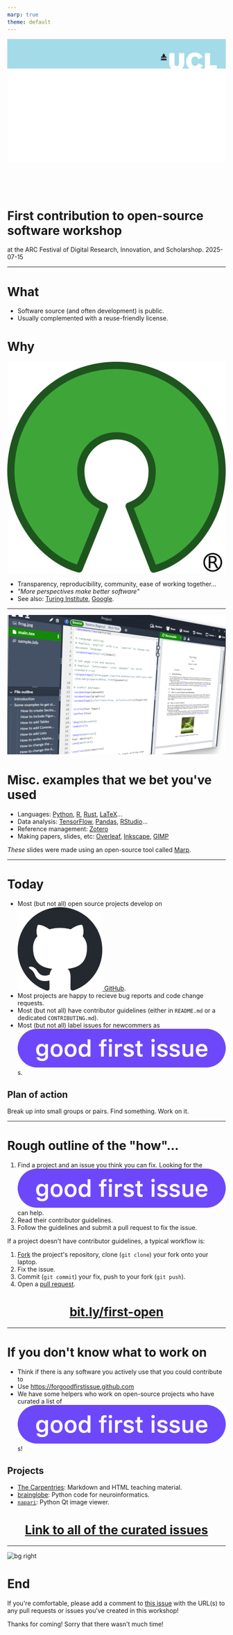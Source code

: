 ```yaml
---
marp: true
theme: default
---
```


![bg fit](assets/ucl-banner.png)

<br/><br/><br/><!-- aesthetic vspace so the title isn't too close to the UCL banner -->

# First contribution to open-source software workshop

at the ARC Festival of Digital Research, Innovation, and Scholarshop. 2025-07-15

---

<!--
paginate: true
-->

# What

- Software source (and often development) is public.
- Usually complemented with a reuse-friendly license.

# Why

![bg left:30% w:300](assets/osi-logo.svg)

- Transparency, reproducibility, community, ease of working together...
- _"More perspectives make better software"_
- See also: [Turing Institute](https://www.turing.ac.uk/blog/open-source-software-why-it-matters-and-how-get-involved), [Google](https://opensource.google/documentation/reference/why).

---

![bg right:40% h:110%](assets/ss-overleaf.png)

<!--
_footer: Image [Wikimedia commons](https://commons.wikimedia.org/wiki/File:Screenshot_of_Overleaf.png)
-->

# Misc. examples that we bet you've used

- Languages: [Python](https://github.com/python/cpython), [R](https://cran.r-project.org/sources.html), [Rust](https://github.com/rust-lang/rust), [LaTeX]()...
- Data analysis: [TensorFlow](https://github.com/tensorflow/tensorflow), [Pandas](https://github.com/pandas-dev/pandas), [RStudio](https://github.com/rstudio/rstudio)...
- Reference management: [Zotero](https://github.com/zotero/zotero)
- Making papers, slides, etc: [Overleaf](https://github.com/overleaf/overleaf), [Inkscape](https://github.com/inkscape/inkscape), [GIMP](https://gitlab.gnome.org/GNOME/gimp)

_These_ slides were made using an open-source tool called [Marp](https://github.com/marp-team/marpit).

---

# Today

- Most (but not all) open source projects develop on [![h:0.9em](assets/gh.svg) GitHub](https://github.com).
- Most projects are happy to recieve bug reports and code change requests.
- Most (but not all) have contributor guidelines (either in `README.md` or a dedicated `CONTRIBUTING.md`).
- Most (but not all) label issues for newcommers as ![h:1em](assets/good-first-issue-label.png) s.

## Plan of action

Break up into small groups or pairs. Find something. Work on it.

---

# Rough outline of the "how"...

1. Find a project and an issue you think you can fix. Looking for the ![h:1em](assets/good-first-issue-label.png) can help.
2. Read their contributor guidelines.
3. Follow the guidelines and submit a pull request to fix the issue.

If a project doesn't have contributor guidelines, a typical workflow is:

1. [Fork] the project's repository, clone (`git clone`) your fork onto your laptop.
2. Fix the issue.
3. Commit (`git commit`) your fix, push to your fork (`git push`).
4. Open a [pull request].

[Fork]: https://docs.github.com/en/pull-requests/collaborating-with-pull-requests/working-with-forks/fork-a-repo
[pull request]: https://docs.github.com/en/pull-requests/collaborating-with-pull-requests/proposing-changes-to-your-work-with-pull-requests/about-pull-requests

<center>

# [bit.ly/first-open](https://bit.ly/first-open)

</center>

---

<!-- FIXME: add a selfie here! -->

# If you don't know what to work on

- Think if there is any software you actively use that you could contribute to
- Use https://forgoodfirstissue.github.com
- We have some helpers who work on open-source projects who have curated a list of ![h:1em](assets/good-first-issue-label.png) s!

## Projects

- [The Carpentries]: Markdown and HTML teaching material.
- [brainglobe]: Python code for neuroinformatics.
- [`napari`]: Python Qt image viewer.

[The Carpentries]: https://github.com/search?q=label%3A%22good+first+issue%22+is%3Aopen+org%3Aswcarpentry+org%3Acarpentries+org%3Adatacarpentry+org%3Alibrarycarpentry&type=issues
[brainglobe]: https://github.com/search?q=org%3Abrainglobe+label%3A%22good+first+issue%22++&type=issues&state=open
[`napari`]: https://github.com/search?q=repo%3Anapari%2Fnapari+repo%3Amatplotlib%2Fnapari-matplotlib+label%3A%22good+first+issue%22%2C%22contribute%3Agood+first+issue%22+is%3Aopen+&type=issues

<center>

# [Link to all of the curated issues][all]

</center>

[all]: https://github.com/search?q=repo%3AFEniCS%2Fbasix+repo%3AFEniCS%2FFFCx+repo%3AFEniCS%2Fdolfinx+repo%3ADefElement%2FDefElement+org%3ASubmitty++org%3AOpenAstronomy+org%3Aglue-viz%2Fglue+org%3Asunpy+org%3Aastropy+org%3Ayt-project++org%3Aswcarpentry+org%3Acarpentries+org%3Adatacarpentry+org%3Alibrarycarpentry+org%3Abrainglobe+repo%3Apybamm-team%2FPyBaMM+repo%3Ascikit-hep%2Fvector+repo%3Aglass-dev%2Fglass+repo%3Amatplotlib%2Fnapari-matplotlib+label%3A%22good+first+issue%22%2C%22difficulty%3A+easy%22+is%3Aopen+&type=issues

---

![bg right](assets/ss-issue.png)

# End

If you're comfortable, please add a comment to [this issue](https://github.com/UCL-ARC/good-first-issue-hackathons/issues/4) with the URL(s) to any pull requests or issues you've created in this workshop!

Thanks for coming!
Sorry that there wasn't much time!
